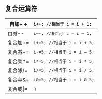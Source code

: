 ## 复合运算符

| 自加+ +   | `i++; //相当于 i = i + 1; `   |
| --------- | ----------------------------- |
| 自减--    | `i–-; //相当于 i = i – 1; `   |
| 复合加+=  | ` i+=5; //相当于 i = i + 5; ` |
| 复合减-=  | `i-=5; //相当于 i = i – 5;`   |
| 复合乘*=  | `i*=5; //相当于 i = i * 5;`   |
| 复合除/=  | `i/=5; //相当于 i = i / 5;`   |
| 复合与&=  | `i&=5; //相当于 i = i & 5;`   |
| 复合或\|= | `i|=5; //相当于 i = i | 5;`   |



